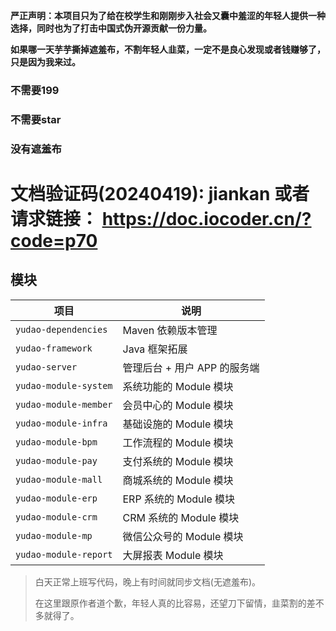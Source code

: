
**严正声明：本项目只为了给在校学生和刚刚步入社会又囊中羞涩的年轻人提供一种选择，同时也为了打击中国式伪开源贡献一份力量。**

**如果哪一天芋芋撕掉遮羞布，不割年轻人韭菜，一定不是良心发现或者钱赚够了，只是因为我来过。**

### 不需要199
### 不需要star
### 没有遮羞布


# 文档验证码(20240419): jiankan 或者请求链接： https://doc.iocoder.cn/?code=p70

## 模块

| 项目                    | 说明                 |
|-----------------------|--------------------|
| `yudao-dependencies`  | Maven 依赖版本管理       |
| `yudao-framework`     | Java 框架拓展          |
| `yudao-server`        | 管理后台 + 用户 APP 的服务端 |
| `yudao-module-system` | 系统功能的 Module 模块    |
| `yudao-module-member` | 会员中心的 Module 模块    |
| `yudao-module-infra`  | 基础设施的 Module 模块    |
| `yudao-module-bpm`    | 工作流程的 Module 模块    |
| `yudao-module-pay`    | 支付系统的 Module 模块    |
| `yudao-module-mall`   | 商城系统的 Module 模块    |
| `yudao-module-erp`    | ERP 系统的 Module 模块  |
| `yudao-module-crm`    | CRM 系统的 Module 模块  |
| `yudao-module-mp`     | 微信公众号的 Module 模块   |
| `yudao-module-report` | 大屏报表 Module 模块     |


> 白天正常上班写代码，晚上有时间就同步文档(无遮羞布)。
> 
> 在这里跟原作者道个歉，年轻人真的比容易，还望刀下留情，韭菜割的差不多就得了。
